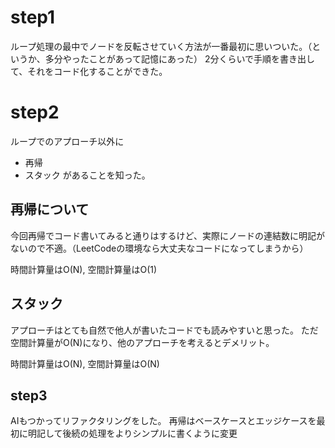 # step1

ループ処理の最中でノードを反転させていく方法が一番最初に思いついた。（というか、多分やったことがあって記憶にあった）
2分くらいで手順を書き出して、それをコード化することができた。

# step2

ループでのアプローチ以外に
- 再帰
- スタック
があることを知った。

## 再帰について

今回再帰でコード書いてみると通りはするけど、実際にノードの連結数に明記がないので不適。（LeetCodeの環境なら大丈夫なコードになってしまうから）

時間計算量はO(N), 空間計算量はO(1)

## スタック

アプローチはとても自然で他人が書いたコードでも読みやすいと思った。
ただ空間計算量がO(N)になり、他のアプローチを考えるとデメリット。

時間計算量はO(N), 空間計算量はO(N)

## step3

AIもつかってリファクタリングをした。
再帰はベースケースとエッジケースを最初に明記して後続の処理をよりシンプルに書くように変更


